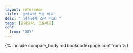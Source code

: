 ```yaml
---
layout: reference
title: "금궤요략 조문 비교"
desc: "〔상한금궤 조문 비교〕"
tags: [금궤요략, 조문비교]
conf:
  from: "GGY"
---
```


{% include compare_body.md bookcode=page.conf.from %}
